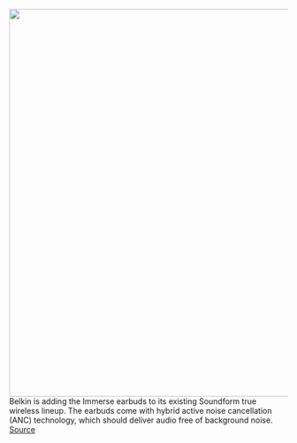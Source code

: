 <img src='https://cdn.vox-cdn.com/thumbor/YnRXDX6_inpIDxTfMx0QeNzUSLU=/0x0:6000x5027/1200x800/filters:focal(2520x2520:3480x3480)/cdn.vox-cdn.com/uploads/chorus_image/image/70348848/SOUNDFORM_Immerse_Noise_Cancelling_Earbuds_4.0.jpg' width='700px' /><br/>
Belkin is adding the Immerse earbuds to its existing Soundform true wireless lineup. The earbuds come with hybrid active noise cancellation (ANC) technology, which should deliver audio free of background noise.
<a href='https://www.theverge.com/2022/1/4/22866535/belkin-soundform-immerse-noise-canceling-earbuds-ces-2022'> Source <a/>